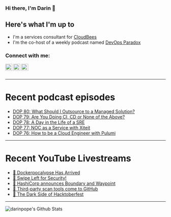 ### Hi there, I'm Darin 👋

## Here's what I'm up to
- I'm a services consultant for [CloudBees][cloudbees-website]
- I'm the co-host of a weekly podcast named [DevOps Paradox][dop-website]

### Connect with me:

[<img align="left" alt="darinpope | Twitter" width="22px" src="https://cdn.jsdelivr.net/npm/simple-icons@v3/icons/twitter.svg" />][twitter]
[<img align="left" alt="darinpope | LinkedIn" width="22px" src="https://cdn.jsdelivr.net/npm/simple-icons@v3/icons/linkedin.svg" />][linkedin]
[<img align="left" alt="darinpope | Instagram" width="22px" src="https://cdn.jsdelivr.net/npm/simple-icons@v3/icons/instagram.svg" />][instagram]

<br />
<br />

---

# Recent podcast episodes
<!-- BLOG-POST-LIST:START -->
- [DOP 80: What Should I Outsource to a Managed Solution?](https://www.devopsparadox.com/episodes/what-should-i-outsource-to-a-managed-solution-80/)
- [DOP 79: Are You Doing CI, CD or None of the Above?](https://www.devopsparadox.com/episodes/are-you-doing-ci-cd-or-none-of-the-above-79/)
- [DOP 78: A Day in the Life of a SRE](https://www.devopsparadox.com/episodes/a-day-in-the-life-of-a-sre-78/)
- [DOP 77: NOC as a Service with Xiteit](https://www.devopsparadox.com/episodes/noc-as-a-service-with-xiteit-77/)
- [DOP 76: How to be a Cloud Engineer with Pulumi](https://www.devopsparadox.com/episodes/how-to-be-a-cloud-engineer-with-pulumi-76/)
<!-- BLOG-POST-LIST:END -->

---

# Recent YouTube Livestreams
<!-- YOUTUBE:START -->
- [🔴  Dockerpocalypse Has Arrived](https://www.youtube.com/watch?v=jf3-9TkCkXc)
- [🔴 Swipe Left for Security!](https://www.youtube.com/watch?v=o6-wjhK2Y5M)
- [🔴 HashiCorp announces Boundary and Waypoint](https://www.youtube.com/watch?v=k61bePcAvUo)
- [🔴 Third-party scan tools come to GitHub](https://www.youtube.com/watch?v=4pSN6buSedc)
- [🔴 The Dark Side of Hacktoberfest](https://www.youtube.com/watch?v=SV-L9JKSOyk)
<!-- YOUTUBE:END -->

---

<img align="left" alt="darinpope's Github Stats" src="https://github-readme-stats.codestackr.vercel.app/api?username=darinpope&show_icons=true&hide_border=true" />


[website]: https://www.darinpope.com/
[twitter]: https://twitter.com/darinpope
[youtube]: https://youtube.com/darinpope
[instagram]: https://instagram.com/darinpope
[linkedin]: https://linkedin.com/in/darinpope
[cloudbees-website]: https://www.cloudbees.com/
[dop-website]: https://www.devopsparadox.com/

<!--
**darinpope/darinpope** is a ✨ _special_ ✨ repository because its `README.md` (this file) appears on your GitHub profile.

Here are some ideas to get you started:

- 🔭 I’m currently working on ...
- 🌱 I’m currently learning ...
- 👯 I’m looking to collaborate on ...
- 🤔 I’m looking for help with ...
- 💬 Ask me about ...
- 📫 How to reach me: ...
- 😄 Pronouns: ...
- ⚡ Fun fact: ...
-->
